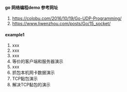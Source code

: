 #### go 网络编程demo 参考网址
1. https://colobu.com/2016/10/19/Go-UDP-Programming/
2. https://www.liwenzhou.com/posts/Go/15_socket/

#### example1
1. xxx
2. xxx
3. xxx
4. 等价的客户端和服务器演示
5. xxx
6. 抓包本机网卡数据演示
7. TCP黏包演示
8. 解决TCP黏包的演示